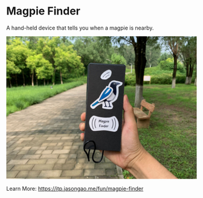 # Magpie Finder

A hand-held device that tells you when a magpie is nearby.

![a hand held device with a magpie illustration and a title saying 'magpie finder'](finish.jpeg)

Learn More: <https://itp.jasongao.me/fun/magpie-finder>
